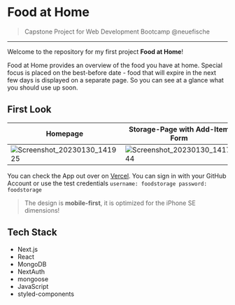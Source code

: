 # Food at Home
>Capstone Project for Web Development Bootcamp @neuefische
---

Welcome to the repository for my first project **Food at Home**!

Food at Home provides an overview of the food you have at home. Special focus is placed on the best-before date - food that will expire in the next few days is displayed on a separate page. So you can see at a glance what you should use up soon.

## First Look

Homepage | Storage-Page with Add-Item Form|
---------|---------------------------------
![Screenshot_20230130_141925](https://user-images.githubusercontent.com/115499721/215488772-376dd013-5a5f-4f7c-b8f9-866c2f011cb4.png)| ![Screenshot_20230130_141744](https://user-images.githubusercontent.com/115499721/215488813-14fdfaa1-e047-4a2e-a3ae-811a5368062f.png)|

You can check the App out over on [Vercel](https://food-at-home.vercel.app/). You can sign in with your GitHub Account or use the test credentials `username: foodstorage password: foodstorage`

> The design is **mobile-first**, it is optimized for the iPhone SE dimensions!

## Tech Stack

- Next.js
- React
- MongoDB
- NextAuth
- mongoose
- JavaScript
- styled-components


